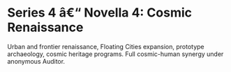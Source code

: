 ﻿# Series 4 â€“ Novella 4: Cosmic Renaissance

Urban and frontier renaissance, Floating Cities expansion, prototype archaeology, cosmic heritage programs. Full cosmic-human synergy under anonymous Auditor.